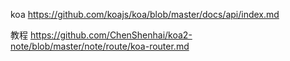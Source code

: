 koa https://github.com/koajs/koa/blob/master/docs/api/index.md

教程
https://github.com/ChenShenhai/koa2-note/blob/master/note/route/koa-router.md